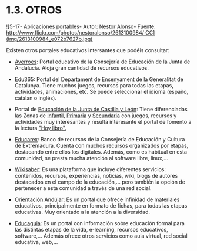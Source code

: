 
# 1.3. OTROS


![5-17- Aplicaciones portables- Autor: Nestor Alonso- Fuente: http://www.flickr.com/photos/nestoralonso/2613100984/ CC](img/2613100984_e072b7627b.jpg)


Existen otros portales educativos intersantes que podéis consultar:

- [Averroes](http://www.juntadeandalucia.es/averroes/impe/web/portadaEntidad?pag=/contenidos/B/ApoyoAlCurriculo/PortalesEducativos/): Portal educativo de la Consejería de Educación de la Junta de Andalucía. Aloja gran cantidad de recursos educativos.

- [Edu365](http://www.edu365.com/): Portal del Departament de Ensenyament de la Generalitat de Catalunya. Tiene muchos juegos, recursos para todas las etapas, actividades, animaciones, etc. Se puede seleccionar el idioma (españo, catalan o inglés).

- Portal de [Educación de la Junta de Castilla y León](http://www.educa.jcyl.es/es): Tiene diferenciadas las Zonas de [Infantil](http://www.educa.jcyl.es/educacyl/cm/infantil?locale=es_ES), [Primaria](http://www.educa.jcyl.es/zonaalumnos/es?locale=es_ES) y [Secundaria](http://www.educa.jcyl.es/zonasecundaria/es?locale=es_ES) con juegos, recursos y actividades muy interesantes y resulta interesante el portal de fomento a la lectura ["Hoy libro".](http://www.educa.jcyl.es/fomentolectura/es)

- [Educarex](http://recursos.educarex.es/): Banco de recursos de la Consejería de Educación y Cultura de Extremadura. Cuenta con muchos recursos organizados por etapas, destacando entre ellos los digitales. Además, como es habitual en esta comunidad, se presta mucha atención al software libre, linux,...

- [Wikisaber](http://www.wikisaber.es/Home.aspx): Es una plataforma que incluye diferentes servicios: contenidos, recursos, experiencias, noticias, wiki, blogs de autores destacados en el campo de la educación,... pero también la opción de pertenecer a esta comunidad a través de una red social.

- [Orientación Andújar](http://www.orientacionandujar.es/): Es un portal que ofrece infinidad de materiales educativos, principalmente en formato de fichas, para todas las etapas educativas. Muy orientado a la atención a la diversidad.

- [Educaguia](http://www.educaguia.com/): Es un portal con información sobre educación formal para las distintas etapas de la vida, e-learning, recursos educativos, software,... Además ofrece otros servicios como aula virtual, red social educativa, web,...

